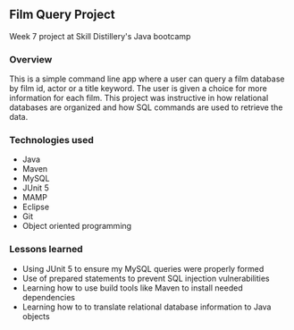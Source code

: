 ## Film Query Project

Week 7 project at Skill Distillery's Java bootcamp

### Overview

This is a simple command line app where a user can query a film database by film id, actor or a title keyword. The user is given a choice for more information for each film. This project was instructive in how relational databases are organized and how SQL commands are used to retrieve the data.

### Technologies used
* Java
* Maven
* MySQL
* JUnit 5
* MAMP
* Eclipse
* Git
* Object oriented programming

### Lessons learned
* Using JUnit 5 to ensure my MySQL queries were properly formed
* Use of prepared statements to prevent SQL injection vulnerabilities
* Learning how to use build tools like Maven to install needed dependencies
* Learning how to to translate relational database information to Java objects
